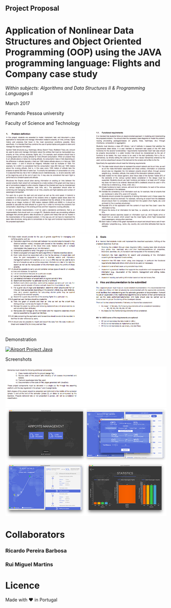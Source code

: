 ## Project Proposal
# Application of Nonlinear Data Structures and Object Oriented Programming (OOP) using the JAVA programming language: Flights and Company case study
*Within subjects: Algorithms and Data Structures II & Programming Languages II*

March 2017

Fernando Pessoa university

Faculty of Science and Technology


![Screenshot](screenshot-1.png)
![Screenshot](screenshot-2.png)


Demonstration

[![Airport Project Java ](http://img.youtube.com/vi/00SQL1dW6DI/0.jpg)](https://www.youtube.com/watch?v=00SQL1dW6DI&feature=youtu.be "Airport Project Java ")


Screenshots


![Screenshot](screenshot-3.png)
![Screenshot](screenshot-4.png)
![Screenshot](screenshot-5.png)




# Collaborators

### Ricardo Pereira Barbosa

### Rui Miguel Martins

# Licence
Made with ❤️ in Portugal
